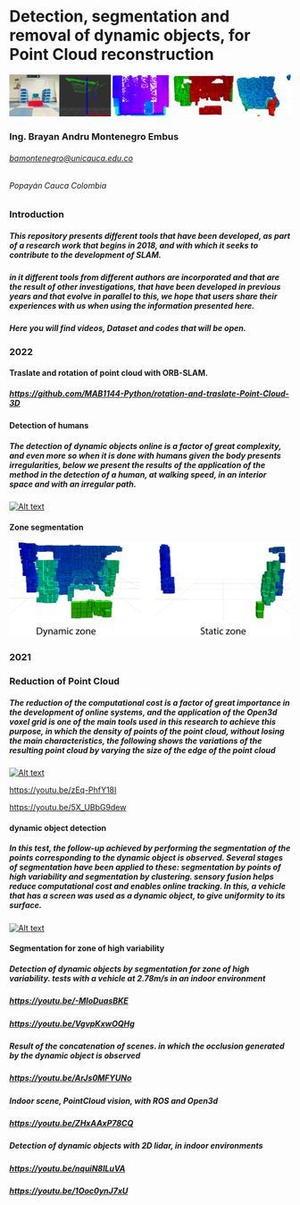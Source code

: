 # Detection, segmentation and removal of dynamic objects, for Point Cloud reconstruction
![GitHub Brillante](https://github.com/MAB1144-Python/Document/blob/main/encabezado%20(2).jpg)
### Ing. Brayan Andru Montenegro Embus
###### bamontenegro@unicauca.edu.co
###### Popayán Cauca Colombia

### Introduction
##### This repository presents different tools that have been developed, as part of a research work that begins in 2018, and with which it seeks to contribute to the development of SLAM.
##### in it different tools from different authors are incorporated and that are the result of other investigations, that have been developed in previous years and that evolve in parallel to this, we hope that users share their experiences with us when using the information presented here.
##### Here you will find videos, Dataset and codes that will be open.


### 2022
#### Traslate and rotation of point cloud with ORB-SLAM. 
##### https://github.com/MAB1144-Python/rotation-and-traslate-Point-Cloud-3D
#### Detection of humans
##### The detection of dynamic objects online is a factor of great complexity, and even more so when it is done with humans given the body presents irregularities, below we present the results of the application of the method in the detection of a human, at walking speed, in an interior space and with an irregular path.

[![Alt text](https://img.youtube.com/vi/sWC_hTZ4Iog/0.jpg)](https://youtu.be/sWC_hTZ4Iog)

#### Zone segmentation
![GitHub Brillante](https://github.com/MAB1144-Python/Document/blob/main/zone.jpg)

### 2021
### Reduction of Point Cloud
##### The reduction of the computational cost is a factor of great importance in the development of online systems, and the application of the Open3d voxel grid is one of the main tools used in this research to achieve this purpose, in which the density of points of the point cloud, without losing the main characteristics, the following shows the variations of the resulting point cloud by varying the size of the edge of the point cloud


[![Alt text](https://img.youtube.com/vi/XZk9sxO4lmw/0.jpg)](https://youtu.be/XZk9sxO4lmw)

https://youtu.be/zEq-PhfY18I

https://youtu.be/5X_UBbG9dew

#### dynamic object detection
##### In this test, the follow-up achieved by performing the segmentation of the points corresponding to the dynamic object is observed. Several stages of segmentation have been applied to these: segmentation by points of high variability and segmentation by clustering. sensory fusion helps reduce computational cost and enables online tracking. In this, a vehicle that has a screen was used as a dynamic object, to give uniformity to its surface.

[![Alt text](https://img.youtube.com/vi/mtzcu8xpaXk/0.jpg)](https://youtu.be/mtzcu8xpaXk)

#### Segmentation for zone of high variability
##### Detection of dynamic objects by segmentation for zone of high variability. tests with a vehicle at 2.78m/s in an indoor environment
##### https://youtu.be/-MIoDuasBKE
##### https://youtu.be/VgvpKxwOQHg
##### Result of the concatenation of scenes. in which the occlusion generated by the dynamic object is observed
##### https://youtu.be/ArJs0MFYUNo
##### Indoor scene, PointCloud vision, with ROS and Open3d
##### https://youtu.be/ZHxAAxP78CQ
##### Detection of dynamic objects with 2D lidar, in indoor environments
##### https://youtu.be/nquiN8ILuVA
##### https://youtu.be/1Ooc0ynJ7xU
